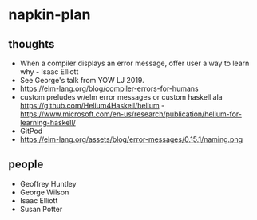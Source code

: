 # napkin-plan


## thoughts

- When a compiler displays an error message, offer user a way to learn why - Isaac Elliott
- See George's talk from YOW LJ 2019.
- https://elm-lang.org/blog/compiler-errors-for-humans
- custom preludes w/elm error messages or custom haskell ala https://github.com/Helium4Haskell/helium - https://www.microsoft.com/en-us/research/publication/helium-for-learning-haskell/
- GitPod
- https://elm-lang.org/assets/blog/error-messages/0.15.1/naming.png


## people
- Geoffrey Huntley
- George Wilson
- Isaac Elliott
- Susan Potter
